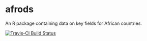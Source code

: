 # afrods
An R package containing data on key fields for African countries. 

[![Travis-CI Build Status](https://travis-ci.org/Ebedthan/afrods.svg?branch=master)](https://travis-ci.org/Ebedthan/afrods)



